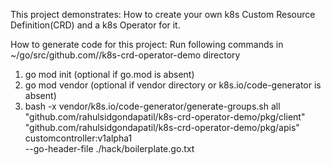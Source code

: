 This project demonstrates: How to create your own k8s Custom Resource Definition(CRD) and a k8s Operator for it.

How to generate code for this project:
Run following commands in ~/go/src/github.com/<your-directory-name>/k8s-crd-operator-demo directory
1) go mod init (optional if go.mod is absent)
2) go mod vendor (optional if vendor directory or k8s.io/code-generator is absent)
3) bash -x vendor/k8s.io/code-generator/generate-groups.sh all \
    "github.com/rahulsidgondapatil/k8s-crd-operator-demo/pkg/client" \
    "github.com/rahulsidgondapatil/k8s-crd-operator-demo/pkg/apis" \
    customcontroller:v1alpha1   \
    --go-header-file ./hack/boilerplate.go.txt
